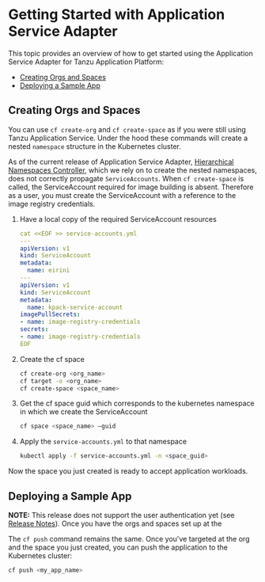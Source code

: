 # Getting Started with Application Service Adapter

This topic provides an overview of how to get started using the Application Service Adapter for Tanzu Application Platform:

* [Creating Orgs and Spaces](#create-orgs-spaces)
* [Deploying a Sample App](#deploy-sample-app)

## <a id="create-orgs-spaces"></a>Creating Orgs and Spaces
You can use `cf create-org` and `cf create-space` as if you were still using Tanzu Application Service. Under the hood these commands will create a nested `namespace` structure in the Kubernetes cluster.

As of the current release of Application Service Adapter, [Hierarchical Namespaces Controller](https://github.com/kubernetes-sigs/hierarchical-namespaces), which we rely on to create the nested namespaces, does not correctly propagate `ServiceAccounts`. When `cf create-space` is called, the ServiceAccount required for image building is absent. Therefore as a user, you must create the ServiceAccount with a reference to the image registry credentials.

1. Have a local copy of the required ServiceAccount resources

    ```yaml
    cat <<EOF >> service-accounts.yml
    ---
    apiVersion: v1
    kind: ServiceAccount
    metadata:
      name: eirini
    ---
    apiVersion: v1
    kind: ServiceAccount
    metadata:
      name: kpack-service-account
    imagePullSecrets:
    - name: image-registry-credentials
    secrets:
    - name: image-registry-credentials
    EOF
    ```

1. Create the cf space

    ```bash
    cf create-org <org_name>
    cf target -o <org_name>
    cf create-space <space_name>
    ```

1. Get the cf space guid which corresponds to the kubernetes namespace in which we create the ServiceAccount

    ```bash
    cf space <space_name> —guid
    ```

1. Apply the `service-accounts.yml` to that namespace
    
    ```bash
    kubectl apply -f service-accounts.yml -n <space_guid>
    ```

Now the space you just created is ready to accept application workloads.

## <a id="deploy-sample-app"></a>Deploying a Sample App

**NOTE:** This release does not support the user authentication yet (see [Release Notes](release-notes.md)). Once you have the orgs and spaces set up at the 

The `cf push` command remains the same. Once you've targeted at the org and the space you just created, you can push the application to the Kubernetes cluster:

```bash
cf push <my_app_name>
```